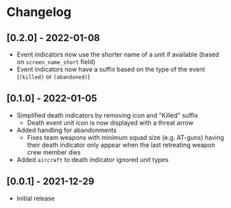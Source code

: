 # Changelog 

## [0.2.0] - 2022-01-08
- Event indicators now use the shorter name of a unit if available (based on `screen_name_short` field)
- Event indicators now have a suffix based on the type of the event (`(killed)` or `(abandoned)`)

## [0.1.0] - 2022-01-05
- Simplified death indicators by removing icon and "Killed" suffix
    - Death event unit icon is now displayed with a threat arrow
- Added handling for abandonments
    - Fixes team weapons with minimum squad size (e.g. AT-guns) having their death indicator only appear when the last retreating weapon crew member dies
- Added `aircraft` to death indicator ignored unit types

## [0.0.1] - 2021-12-29
- Initial release
